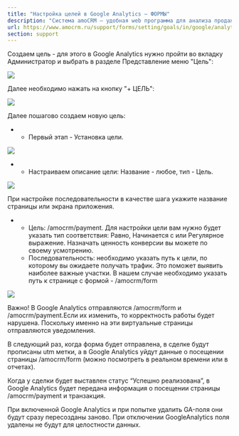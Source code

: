 ```yaml
---
title: "Настройка целей в Google Analytics — ФОРМЫ"
description: "Система amoCRM – удобная web программа для анализа продаж, доступная в режиме online из любой точки мира! Подробности узнавайте по указанным на сайте телефонам в Москве."
url: https://www.amocrm.ru/support/forms/setting/goals/in/google/analytics
section: support
---
```


Создаем цель - для этого в Google Analytics нужно пройти во вкладку Администратор и выбрать в разделе Представление меню "Цель":

![](/uploads/2019/06/GA.png)

Далее необходимо нажать на кнопку "+ ЦЕЛЬ":

![](/uploads/2019/06/GA1.png)

Далее пошагово создаем новую цель:

- - Первый этап - Установка цели.

![](/uploads/2019/06/GA2.png)

- - Настраиваем описание цели: Название - любое, тип - Цель.

![](/uploads/2019/06/GA3.png)

При настройке последовательности в качестве шага укажите название страницы или экрана приложения.

- - Цель: /amocrm/payment. Для настройки цели вам нужно будет указать тип соответствия: Равно, Начинается с или Регулярное выражение. Назначать ценность конверсии вы можете по своему усмотрению.
  - Последовательность: необходимо указать путь к цели, по которому вы ожидаете получать трафик. Это поможет выявить наиболее важные участки. В нашем случае необходимо указать путь к странице с формой - /amocrm/form

![](/uploads/2019/06/GA4.png)

Важно! В Google Analytics отправляются /amocrm/form и /amocrm/payment.Если их изменить, то корректность работы будет нарушена. Поскольку именно на эти виртуальные страницы отправляются уведомления.

В следующий раз, когда форма будет отправлена, в сделке будут прописаны utm метки, а в Google Analytics уйдут данные о посещении страницы /amocrm/form (можно посмотреть в реальном времени или в отчетах).

Когда у сделки будет выставлен статус “Успешно реализована”, в Google Analytics будет передана информация о посещении страницы /amocrm/payment и транзакция.

При включенной Google Analytics и при попытке удалить GA-поля они будут сразу пересозданы заново. При отключении GoogleAnalytics поля удалены не будут для целостности данных.